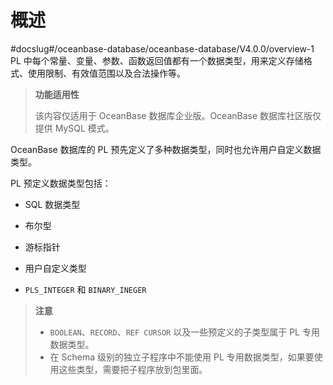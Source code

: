 概述 
=======================
#docslug#/oceanbase-database/oceanbase-database/V4.0.0/overview-1
PL 中每个常量、变量、参数、函数返回值都有一个数据类型，用来定义存储格式、使用限制、有效值范围以及合法操作等。


>**功能适用性**
>
>该内容仅适用于 OceanBase 数据库企业版。OceanBase 数据库社区版仅提供 MySQL 模式。

OceanBase 数据库的 PL 预先定义了多种数据类型，同时也允许用户自定义数据类型。

PL 预定义数据类型包括：

* SQL 数据类型

  

* 布尔型

  

* 游标指针

  

* 用户自定义类型

  

* `PLS_INTEGER` 和 `BINARY_INEGER`

  



>**注意**
>
>* `BOOLEAN`、`RECORD`、`REF CURSOR` 以及一些预定义的子类型属于 PL 专用数据类型。
>* 在 Schema 级别的独立子程序中不能使用 PL 专用数据类型，如果要使用这些类型，需要把子程序放到包里面。

  




